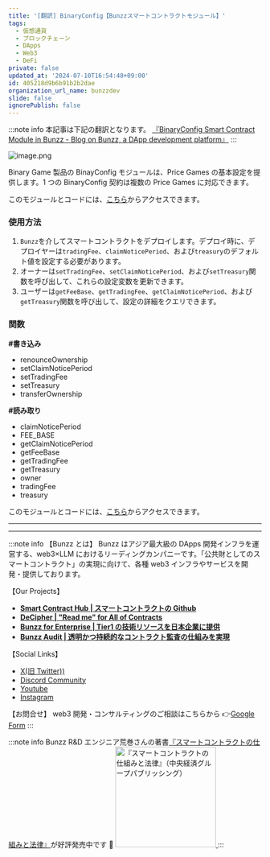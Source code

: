 ```yaml
---
title: '[翻訳] BinaryConfig【Bunzzスマートコントラクトモジュール】'
tags:
  - 仮想通貨
  - ブロックチェーン
  - DApps
  - Web3
  - DeFi
private: false
updated_at: '2024-07-10T16:54:48+09:00'
id: 405218d9b6b91b2b2dae
organization_url_name: bunzzdev
slide: false
ignorePublish: false
---
```

:::note info
本記事は下記の翻訳となります。
[『BinaryConfig Smart Contract Module in Bunzz - Blog on Bunzz, a DApp development platform』](https://blog.bunzz.dev/binaryconfig-smart-contract-module-in-bunzz/)
:::

![image.png](https://qiita-image-store.s3.ap-northeast-1.amazonaws.com/0/1926720/cb70cab0-e55e-a96f-76bb-75ec0530f86d.png)

Binary Game 製品の BinayConfig モジュールは、Price Games の基本設定を提供します。1 つの BinaryConfig 契約は複数の Price Games に対応できます。

このモジュールとコードには、[こちら](https://bit.ly/3AbtMcA)からアクセスできます。

### 使用方法

1. `Bunzz`を介してスマートコントラクトをデプロイします。デプロイ時に、デプロイヤーは`tradingFee`、`claimNoticePeriod`、および`treasury`のデフォルト値を設定する必要があります。
2. オーナーは`setTradingFee`、`setClaimNoticePeriod`、および`setTreasury`関数を呼び出して、これらの設定変数を更新できます。
3. ユーザーは`getFeeBase`、`getTradingFee`、`getClaimNoticePeriod`、および`getTreasury`関数を呼び出して、設定の詳細をクエリできます。

### 関数

**#書き込み**

- renounceOwnership
- setClaimNoticePeriod
- setTradingFee
- setTreasury
- transferOwnership

**#読み取り**

- claimNoticePeriod
- FEE_BASE
- getClaimNoticePeriod
- getFeeBase
- getTradingFee
- getTreasury
- owner
- tradingFee
- treasury

このモジュールとコードには、[こちら](https://bit.ly/3AbtMcA)からアクセスできます。

---

---

:::note info
【Bunzz とは】
Bunzz はアジア最大級の DApps 開発インフラを運営する、web3×LLM におけるリーディングカンパニーです。「公共財としてのスマートコントラクト」の実現に向けて、各種 web3 インフラやサービスを開発・提供しております。

【Our Projects】

- **[Smart Contract Hub | スマートコントラクトの Github](https://www.bunzz.dev/)**
- **[DeCipher | "Read me" for All of Contracts](https://www.bunzz.dev/decipher)**
- **[Bunzz for Enterprise | Tier1 の技術リソースを日本企業に提供](https://enterprise.bunzz.dev/ja)**
- **[Bunzz Audit | 透明かつ持続的なコントラクト監査の仕組みを実現](hhttps://www.bunzz.dev/audit)**

【Social Links】

- [X(旧 Twitter))](https://twitter.com/BunzzDev)
- [Discord Community](https://t.co/6hHgssJdvW)
- [Youtube](https://www.youtube.com/@bunzzdev)
- [Instagram](https://www.instagram.com/bunzzdev/)

【お問合せ】
web3 開発・コンサルティングのご相談はこちらから 👉[Google Form](https://forms.gle/4tgQjWSw2MMMZW6E6)
:::

:::note info
Bunzz R&D エンジニア荒巻さんの著書[『スマートコントラクトの仕組みと法律』](https://amzn.to/3V03sNH)が好評発売中です 📕
<a href="https://amzn.to/3V03sNH" rel="nofollow" referrerpolicy="no-referrer-when-downgrade">
<img
    src="https://m.media-amazon.com/images/I/81wopoZ1K4L._SY522_.jpg"
    alt="『スマートコントラクトの仕組みと法律』（中央経済グループパブリッシング）"
    width="200px"
    height="auto"
    Style="border: 0px;"
  />
</a>
:::
